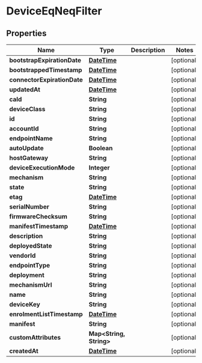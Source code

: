 
# DeviceEqNeqFilter

## Properties
Name | Type | Description | Notes
------------ | ------------- | ------------- | -------------
**bootstrapExpirationDate** | [**DateTime**](DateTime.md) |  |  [optional]
**bootstrappedTimestamp** | [**DateTime**](DateTime.md) |  |  [optional]
**connectorExpirationDate** | [**DateTime**](DateTime.md) |  |  [optional]
**updatedAt** | [**DateTime**](DateTime.md) |  |  [optional]
**caId** | **String** |  |  [optional]
**deviceClass** | **String** |  |  [optional]
**id** | **String** |  |  [optional]
**accountId** | **String** |  |  [optional]
**endpointName** | **String** |  |  [optional]
**autoUpdate** | **Boolean** |  |  [optional]
**hostGateway** | **String** |  |  [optional]
**deviceExecutionMode** | **Integer** |  |  [optional]
**mechanism** | **String** |  |  [optional]
**state** | **String** |  |  [optional]
**etag** | [**DateTime**](DateTime.md) |  |  [optional]
**serialNumber** | **String** |  |  [optional]
**firmwareChecksum** | **String** |  |  [optional]
**manifestTimestamp** | [**DateTime**](DateTime.md) |  |  [optional]
**description** | **String** |  |  [optional]
**deployedState** | **String** |  |  [optional]
**vendorId** | **String** |  |  [optional]
**endpointType** | **String** |  |  [optional]
**deployment** | **String** |  |  [optional]
**mechanismUrl** | **String** |  |  [optional]
**name** | **String** |  |  [optional]
**deviceKey** | **String** |  |  [optional]
**enrolmentListTimestamp** | [**DateTime**](DateTime.md) |  |  [optional]
**manifest** | **String** |  |  [optional]
**customAttributes** | **Map&lt;String, String&gt;** |  |  [optional]
**createdAt** | [**DateTime**](DateTime.md) |  |  [optional]



